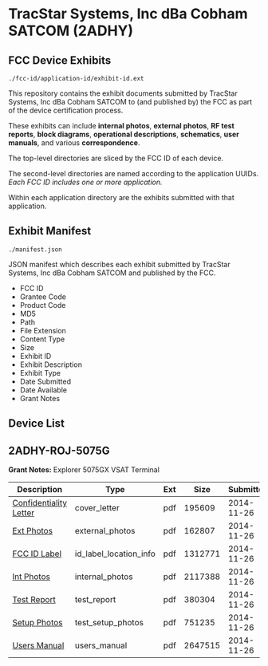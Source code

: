 # TracStar Systems, Inc dBa Cobham SATCOM (2ADHY)
## FCC Device Exhibits

```
./fcc-id/application-id/exhibit-id.ext
```

This repository contains the exhibit documents submitted by TracStar Systems, Inc dBa Cobham SATCOM to (and published by) the FCC as part of the device certification process.

These exhibits can include **internal photos**, **external photos**, **RF test reports**, **block diagrams**, **operational descriptions**, **schematics**, **user manuals**, and various **correspondence**.

The top-level directories are sliced by the FCC ID of each device.

The second-level directories are named according to the application UUIDs. *Each FCC ID includes one or more application.*

Within each application directory are the exhibits submitted with that application. 

## Exhibit Manifest

```
./manifest.json
```

JSON manifest which describes each exhibit submitted by TracStar Systems, Inc dBa Cobham SATCOM and published by the FCC.

- FCC ID
- Grantee Code
- Product Code
- MD5
- Path
- File Extension
- Content Type
- Size
- Exhibit ID
- Exhibit Description
- Exhibit Type
- Date Submitted
- Date Available
- Grant Notes

## Device List
## 2ADHY-ROJ-5075G
**Grant Notes:** Explorer 5075GX VSAT Terminal

| Description | Type | Ext | Size | Submitted | Available |
| ----------- | ---- | --- | ---- | --------- | --------- |
| [Confidentiality Letter](2ADHY-ROJ-5075G/86bf903523a2834b670547417ba89e4a/2456477.pdf) | cover_letter | pdf | 195609 | 2014-11-26 | 2014-11-26 |
| [Ext Photos](2ADHY-ROJ-5075G/86bf903523a2834b670547417ba89e4a/2456479.pdf) | external_photos | pdf | 162807 | 2014-11-26 | 2015-05-23 |
| [FCC ID Label](2ADHY-ROJ-5075G/86bf903523a2834b670547417ba89e4a/2456480.pdf) | id_label_location_info | pdf | 1312771 | 2014-11-26 | 2014-11-26 |
| [Int Photos](2ADHY-ROJ-5075G/86bf903523a2834b670547417ba89e4a/2456481.pdf) | internal_photos | pdf | 2117388 | 2014-11-26 | 2015-05-23 |
| [Test Report](2ADHY-ROJ-5075G/86bf903523a2834b670547417ba89e4a/2456483.pdf) | test_report | pdf | 380304 | 2014-11-26 | 2014-11-26 |
| [Setup Photos](2ADHY-ROJ-5075G/86bf903523a2834b670547417ba89e4a/2456484.pdf) | test_setup_photos | pdf | 751235 | 2014-11-26 | 2015-05-23 |
| [Users Manual](2ADHY-ROJ-5075G/86bf903523a2834b670547417ba89e4a/2456485.pdf) | users_manual | pdf | 2647515 | 2014-11-26 | 2015-05-23 |

